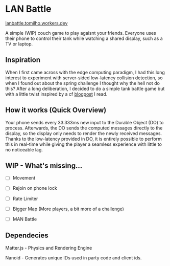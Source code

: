 # LAN Battle
[lanbattle.tomilho.workers.dev](lanbattle.tomilho.workers.dev)

A simple (WIP) couch game to play agaisnt your friends. Everyone uses their phone
to control their tank while watching a shared display, such as a TV or laptop. 

## Inspiration
When I first came across with the edge computing paradigm, I had this long interest to experiment with server-sided low-latency collision detection, so when I found out about
the spring challenge I thought why the hell not do this? After a long deliberation, I 
decided to do a simple tank battle game but with a little twist inspired by a cf [blogpost](https://blog.cloudflare.com/developer-spotlight-guido-zuidhof-full-tilt/) I read. 

## How it works (Quick Overview)
Your phone sends every 33.333ms new input to the Durable Object (DO) to process. Afterwards, the DO sends the computed messages directly to the display, so the display only needs to render the newly received messages. Thanks to the low-latency provided in DO, it is entirely possible to perform this in real-time while giving the player a seamless experience with little to no noticeable lag. 

## WIP - What's missing...
 - [ ] Movement
 - [ ] Rejoin on phone lock
 - [ ] Rate Limiter 
 - [ ] Bigger Map (More players, a bit more of a challenge)
 - [ ] MAN Battle 



## Dependecies
Matter.js - Physics and Rendering Engine

Nanoid - Generates unique IDs used in party code and client ids.